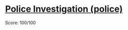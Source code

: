 # [Police Investigation (police)](https://training.olinfo.it/#/task/ois_police/statement)
Score: 100/100
